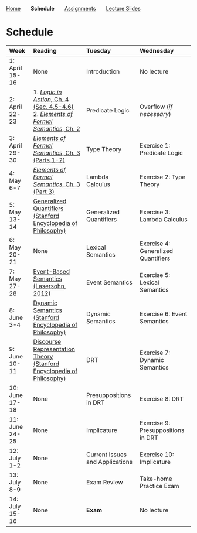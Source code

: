 [Home](https://mjs227.github.io/courses/semantic-theory-25/)&emsp;&emsp;**Schedule**&emsp;&emsp;[Assignments](https://mjs227.github.io/courses/semantic-theory-25/assignments/)&emsp;&emsp;[Lecture Slides](https://mjs227.github.io/courses/semantic-theory-25/lecture-slides/)

# Schedule

| Week | Reading | Tuesday | Wednesday |
| :--- | :--- | :--- | :--- |
| 1: April 15-16 | None | Introduction | No lecture |
| 2: April 22-23 | 1. [*Logic in Action*, Ch. 4 (Sec. 4.5-4.6)](http://www.logicinaction.org/docs/ch4.pdf)<br>2. [*Elements of Formal Semantics*, Ch. 2](https://www.phil.uu.nl/~yoad/efs/EFS-ch2-online.pdf) | Predicate Logic | Overflow (*if necessary*) |
| 3: April 29-30 | [*Elements of Formal Semantics*, Ch. 3<br>(Parts 1-2)](https://www.phil.uu.nl/~yoad/efs/EFS-ch3-online.pdf) | Type Theory | Exercise 1: Predicate Logic |
| 4: May 6-7 | [*Elements of Formal Semantics*, Ch. 3<br>(Part 3)](https://www.phil.uu.nl/~yoad/efs/EFS-ch3-online.pdf) | Lambda Calculus | Exercise 2: Type Theory |
| 5: May 13-14 | [Generalized Quantifiers<br>(Stanford Encyclopedia of Philosophy)](https://plato.stanford.edu/entries/generalized-quantifiers/) | Generalized Quantifiers | Exercise 3: Lambda Calculus |
| 6: May 20-21 | None | Lexical Semantics | Exercise 4: Generalized Quantifiers |
| 7: May 27-28 | [Event-Based Semantics (Lasersohn, 2012)](https://semanticsarchive.net/Archive/jFhNWM2M/eventbasedsemantics.pdf) | Event Semantics | Exercise 5: Lexical Semantics |
| 8: June 3-4 | [Dynamic Semantics<br>(Stanford Encyclopedia of Philosophy)](https://plato.stanford.edu/entries/dynamic-semantics/) | Dynamic Semantics | Exercise 6: Event Semantics |
| 9: June 10-11 | [Discourse Representation Theory<br>(Stanford Encyclopedia of Philosophy)](https://plato.stanford.edu/entries/discourse-representation-theory/) | DRT | Exercise 7: Dynamic Semantics |
| 10: June 17-18 | None | Presuppositions in DRT | Exercise 8: DRT |
| 11: June 24-25 | None | Implicature | Exercise 9: Presuppositions in DRT |
| 12: July 1-2 | None | Current Issues and Applications | Exercise 10: Implicature |
| 13: July 8-9 | None | Exam Review | Take-home Practice Exam |
| 14: July 15-16 | None | **Exam** | No lecture |
